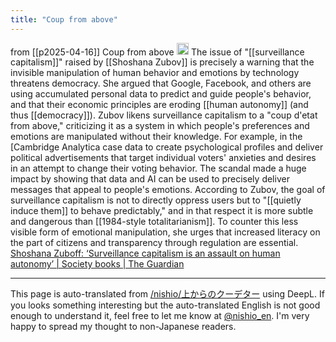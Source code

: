 ```yaml
---
title: "Coup from above"
---
```


from [[p2025-04-16]]
Coup from above
<img src='https://scrapbox.io/api/pages/nishio-en/DR/icon' alt='DR.icon' height="19.5"/>
The issue of "[[surveillance capitalism]]" raised by [[Shoshana Zubov]] is precisely a warning that the invisible manipulation of human behavior and emotions by technology threatens democracy. She argued that Google, Facebook, and others are using accumulated personal data to predict and guide people's behavior, and that their economic principles are eroding [[human autonomy]] (and thus [[democracy]]). Zubov likens surveillance capitalism to a "coup d'etat from above," criticizing it as a system in which people's preferences and emotions are manipulated without their knowledge. For example, in the [Cambridge Analytica case data to create psychological profiles and deliver political advertisements that target individual voters' anxieties and desires in an attempt to change their voting behavior. The scandal made a huge impact by showing that data and AI can be used to precisely deliver messages that appeal to people's emotions. According to Zubov, the goal of surveillance capitalism is not to directly oppress users but to "[[quietly induce them]] to behave predictably," and in that respect it is more subtle and dangerous than [[1984-style totalitarianism]]. To counter this less visible form of emotional manipulation, she urges that increased literacy on the part of citizens and transparency through regulation are essential.
[Shoshana Zuboff: ‘Surveillance capitalism is an assault on human autonomy’ | Society books | The Guardian](https://www.theguardian.com/books/2019/oct/04/shoshana-zuboff-surveillance-capitalism-assault-human-automomy-digital-privacy)


---
This page is auto-translated from [/nishio/上からのクーデター](https://scrapbox.io/nishio/上からのクーデター) using DeepL. If you looks something interesting but the auto-translated English is not good enough to understand it, feel free to let me know at [@nishio_en](https://twitter.com/nishio_en). I'm very happy to spread my thought to non-Japanese readers.